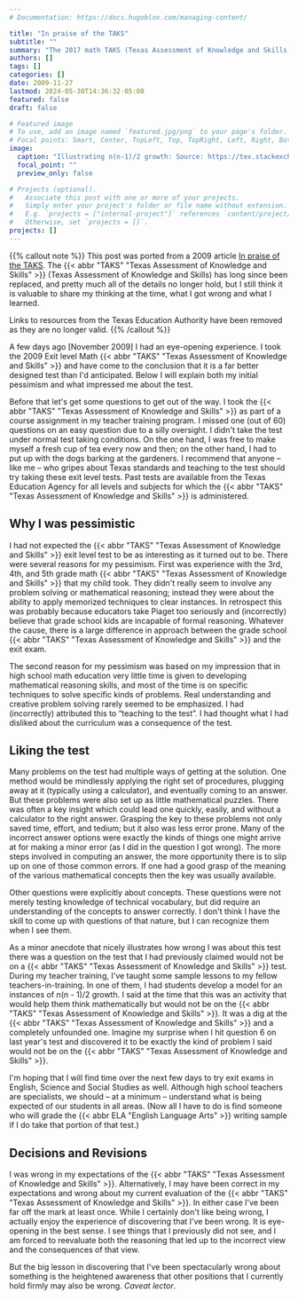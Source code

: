 ```yaml
---
# Documentation: https://docs.hugoblox.com/managing-content/

title: "In praise of the TAKS"
subtitle: ""
summary: "The 2017 math TAKS (Texas Assessment of Knowledge and Skills) test surprised me in very positive ways. It seemed like a far better test than I had anticipated."
authors: []
tags: []
categories: []
date: 2009-11-27
lastmod: 2024-05-30T14:36:32-05:00
featured: false
draft: false

# Featured image
# To use, add an image named `featured.jpg/png` to your page's folder.
# Focal points: Smart, Center, TopLeft, Top, TopRight, Left, Right, BottomLeft, Bottom, BottomRight.
image:
  caption: "Illustrating n(n-1)/2 growth: Source: https://tex.stackexchange.com/a/493463/31771"
  focal_point: ""
  preview_only: false

# Projects (optional).
#   Associate this post with one or more of your projects.
#   Simply enter your project's folder or file name without extension.
#   E.g. `projects = ["internal-project"]` references `content/project/deep-learning/index.md`.
#   Otherwise, set `projects = []`.
projects: []
---
```


{{% callout note %}}
This post was ported from a 2009 article [In praise of the TAKS](http://jpgoldberg.blogspot.com/2009/11/in-praise-of-taks.html).
The {{< abbr "TAKS" "Texas Assessment of Knowledge and Skills" >}} (Texas Assessment of Knowledge and Skills)
has long since been replaced,
and pretty much all of the details no longer hold,
but I still think it is valuable to share
my thinking at the time, what I got wrong and what I learned.

Links to resources from the Texas Education Authority have been removed as they are no longer valid.
{{% /callout %}}

A few days ago [November 2009] I had an eye-opening experience.
I took the 2009 Exit level Math {{< abbr "TAKS" "Texas Assessment of Knowledge and Skills" >}}
and have come to the conclusion that it is a far better designed test than I'd anticipated.
Below I will explain both my initial pessimism and what impressed me about the test.

Before that let's get some questions to get out of the way.
I took the {{< abbr "TAKS" "Texas Assessment of Knowledge and Skills" >}}
as part of a course assignment in my teacher training program.
I missed one (out of 60) questions on an easy question due to a silly oversight.
I didn't take the test under normal test taking conditions.
On the one hand, I was free to make myself a fresh cup of tea every now and then;
on the other hand, I had to put up with the dogs barking at the gardeners.
I recommend that anyone – like me – who gripes about Texas standards and teaching to the test
should try taking these exit level tests.
Past tests are available from the Texas Education Agency
for all levels and subjects for which the {{< abbr "TAKS" "Texas Assessment of Knowledge and Skills" >}} is administered.

## Why I was pessimistic

I had not expected the {{< abbr "TAKS" "Texas Assessment of Knowledge and Skills" >}} exit level test to be as interesting as it turned out to be.
There were several reasons for my pessimism.
First was experience with the 3rd, 4th, and 5th grade math {{< abbr "TAKS" "Texas Assessment of Knowledge and Skills" >}} that my child took.
They didn't really seem to involve any problem solving or mathematical reasoning; instead they were about the ability to apply memorized techniques to clear instances.
In retrospect this was probably because educators take Piaget too seriously
and (incorrectly) believe that grade school kids are incapable of formal reasoning.
Whatever the cause, there is a large difference in approach between the grade school
{{< abbr "TAKS" "Texas Assessment of Knowledge and Skills" >}} and the exit exam.

The second reason for my pessimism was based on my impression
that in high school math education very little time is given to developing mathematical reasoning skills,
and most of the time is on specific techniques to solve specific kinds of problems.
Real understanding and creative problem solving rarely seemed to be emphasized.
I had (incorrectly) attributed this to “teaching to the test”.
I had thought what I had disliked about the curriculum was a consequence of the test.

## Liking the test

Many problems on the test had multiple ways of getting at the solution.
One method would be mindlessly applying the right set of procedures, plugging away at it (typically using a calculator), and eventually coming to an answer.
But these problems were also set up as little mathematical puzzles.
There was often a key insight which could lead one quickly, easily, and without a calculator to the right answer. Grasping the key to these problems not only saved time, effort, and tedium; but it also was less error prone. Many of the incorrect answer options were exactly the kinds of things one might arrive at for making a minor error (as I did in the question I got wrong).
The more steps involved in computing an answer, the more opportunity there is to slip up on one of those common errors.
If one had a good grasp of the meaning of the various mathematical concepts then the key was usually available.

Other questions were explicitly about concepts.
These questions were not merely testing knowledge of technical vocabulary,
but did require an understanding of the concepts to answer correctly.
I don't think I have the skill to come up with questions of that nature, but I can recognize them when I see them.

As a minor anecdote that nicely illustrates how wrong I was about this test
there was a question on the test that I had previously claimed
would not be on a {{< abbr "TAKS" "Texas Assessment of Knowledge and Skills" >}} test.
During my teacher training, I've taught some sample lessons to my fellow teachers-in-training.
In one of them, I had students develop a model for an instances of
_n_(_n_ - 1)/2 growth.
I said at the time that this was an activity that would help them think mathematically but would not be on the {{< abbr "TAKS" "Texas Assessment of Knowledge and Skills" >}}. It was a dig at the {{< abbr "TAKS" "Texas Assessment of Knowledge and Skills" >}} and a completely unfounded one. Imagine my surprise when I hit question 6 on last year's test and discovered it to be exactly the kind of problem I said would not be on the {{< abbr "TAKS" "Texas Assessment of Knowledge and Skills" >}}.

I'm hoping that I will find time over the next few days to try exit exams in
English, Science and Social Studies as well.
Although high school teachers are specialists,
we should – at a minimum – understand what is being expected of our students in all areas.
(Now all I have to do is find someone who will grade the
{{< abbr ELA "English Language Arts" >}} writing sample if I do take that portion of that test.)

## Decisions and Revisions

I was wrong in my expectations of the {{< abbr "TAKS" "Texas Assessment of Knowledge and Skills" >}}. Alternatively, I may have been correct in my expectations and wrong about my current evaluation of the {{< abbr "TAKS" "Texas Assessment of Knowledge and Skills" >}}. In either case I've been far off the mark at least once. While I certainly don't like being wrong, I actually enjoy the experience of discovering that I've been wrong. It is eye-opening in the best sense. I see things that I previously did not see, and I am forced to reevaluate both the reasoning that led up to the incorrect view and the consequences of that view.

But the big lesson in discovering that I've been spectacularly wrong about something is the heightened awareness that other positions that I currently hold firmly may also be wrong. _Caveat lector_.
